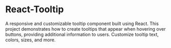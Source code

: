 # React-Tooltip
A responsive and customizable tooltip component built using React. This project demonstrates how to create tooltips that appear when hovering over buttons, providing additional information to users. Customize tooltip text, colors, sizes, and more.
